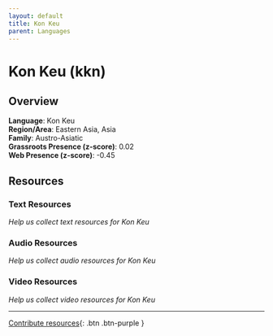 ```yaml
---
layout: default
title: Kon Keu
parent: Languages
---
```


# Kon Keu (kkn)

## Overview

**Language**: Kon Keu  
**Region/Area**: Eastern Asia, Asia  
**Family**: Austro-Asiatic  
**Grassroots Presence (z-score)**: 0.02  
**Web Presence (z-score)**: -0.45  

## Resources

### Text Resources
*Help us collect text resources for Kon Keu*

### Audio Resources
*Help us collect audio resources for Kon Keu*

### Video Resources
*Help us collect video resources for Kon Keu*

---

[Contribute resources](https://forms.office.com/e/1SfLJx3u1r){: .btn .btn-purple }
